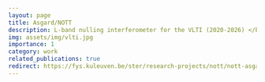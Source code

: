 ```yaml
---
layout: page
title: Asgard/NOTT
description: L-band nulling interferometer for the VLTI (2020-2026) </br> <img src="/assets/img/logos/erc.png" alt="inline_image" style="height: 1lh;" class="img-fluid rounded">
img: assets/img/vlti.jpg
importance: 1
category: work
related_publications: true
redirect: https://fys.kuleuven.be/ster/research-projects/nott/nott-asgard/
---
```


